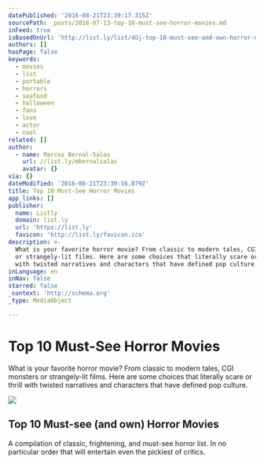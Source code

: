 ```yaml
---
datePublished: '2016-08-21T23:39:17.315Z'
sourcePath: _posts/2016-07-13-top-10-must-see-horror-movies.md
inFeed: true
isBasedOnUrl: 'http://list.ly/list/4Gj-top-10-must-see-and-own-horror-movies'
authors: []
hasPage: false
keywords:
  - movies
  - list
  - portable
  - horrors
  - seafood
  - halloween
  - fans
  - love
  - actor
  - cool
related: []
author:
  - name: Marcos Bernal-Salas
    url: //list.ly/mbernalsalas
    avatar: {}
via: {}
dateModified: '2016-08-21T23:39:16.879Z'
title: Top 10 Must-See Horror Movies
app_links: []
publisher:
  name: Listly
  domain: list.ly
  url: 'https://list.ly'
  favicon: 'http://list.ly/favicon.ico'
description: >-
  What is your favorite horror movie? From classic to modern tales, CGI monsters
  or strangely-lit films. Here are some choices that literally scare or thrill
  with twisted narratives and characters that have defined pop culture.
inLanguage: en
inNav: false
starred: false
_context: 'http://schema.org'
_type: MediaObject

---
```

# Top 10 Must-See Horror Movies

What is your favorite horror movie? From classic to modern tales, CGI monsters or strangely-lit films. Here are some choices that literally scare or thrill with twisted narratives and characters that have defined pop culture.

<article style=""><img src="https://s3-us-west-2.amazonaws.com/the-grid-img/p/0a38ab46a0aa3e0aa61cf1ec971dd001b2ef085c.png" /><h1>Top 10 Must-see (and own) Horror Movies</h1><p>A compilation of classic, frightening, and must-see horror list. In no particular order that will entertain even the pickiest of critics.</p></article>